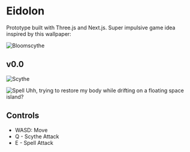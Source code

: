 # Eidolon
Prototype built with Three.js and Next.js. Super impulsive game idea inspired by this wallpaper:

![ Bloomscythe](image.png)

## v0.0
![Scythe](<1121 (1)(8).gif>)

![Spell](<1121 (1)(9).gif>)
Uhh, trying to restore my body while drifting on a floating space island?

## Controls
- WASD: Move
- Q - Scythe Attack
- E - Spell Attack